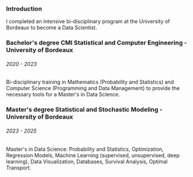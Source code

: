 ### Introduction

I completed an intensive bi-disciplinary program at the University of Bordeaux to become a Data Scientist.

### Bachelor's degree CMI Statistical and Computer Engineering - University of Bordeaux
###### 2020 - 2023

Bi-disciplinary training in Mathematics (Probability and Statistics) and Computer Science (Programming and Data Management) to provide the necessary tools for a Master's in Data Science.

### Master's degree Statistical and Stochastic Modeling - University of Bordeaux
###### 2023 - 2025

Master's in Data Science: Probability and Statistics, Optimization, Regression Models, Machine Learning (supervised, unsupervised, deep learning), Data Visualization, Databases, Survival Analysis, Optimal Transport.